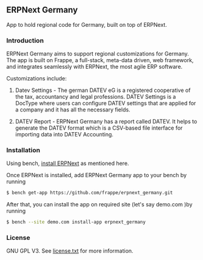 ## ERPNext Germany

App to hold regional code for Germany, built on top of ERPNext.

### Introduction

ERPNext Germany aims to support regional customizations for Germany. The app is built on Frappe, a full-stack, meta-data driven, web framework, and integrates seamlessly with ERPNext, the most agile ERP software.

Customizations include:

1. Datev Settings -
The german DATEV eG is a registered cooperative of the tax, accountancy and legal professions. DATEV Settings is a DocType where users can configure DATEV settings that are applied for a company and it has all the necessary fields.


2. DATEV Report -
ERPNext Germany has a report called DATEV. It helps to generate the DATEV format which is a CSV-based file interface for importing data into DATEV Accounting.
### Installation

Using bench, [install ERPNext](https://github.com/frappe/bench#installation) as mentioned here.

Once ERPNext is installed, add ERPNext Germany app to your bench by running

```sh
$ bench get-app https://github.com/frappe/erpnext_germany.git
```

After that, you can install the app on required site (let's say demo.com )by running

```sh
$ bench --site demo.com install-app erpnext_germany
```

### License

GNU GPL V3. See [license.txt](https://github.com/frappe/erpnext_germany/blob/develop/license.txt) for more information.
